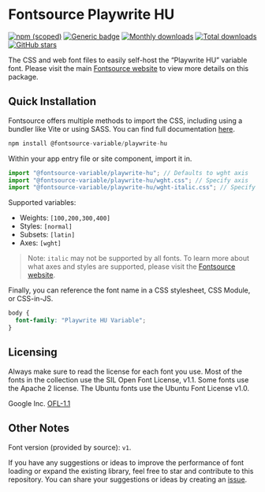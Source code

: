 # Fontsource Playwrite HU

[![npm (scoped)](https://img.shields.io/npm/v/@fontsource-variable/playwrite-hu?color=brightgreen)](https://www.npmjs.com/package/@fontsource-variable/playwrite-hu) [![Generic badge](https://img.shields.io/badge/fontsource-passing-brightgreen)](https://github.com/fontsource/fontsource) [![Monthly downloads](https://badgen.net/npm/dm/@fontsource-variable/playwrite-hu)](https://github.com/fontsource/fontsource) [![Total downloads](https://badgen.net/npm/dt/@fontsource-variable/playwrite-hu)](https://github.com/fontsource/fontsource) [![GitHub stars](https://img.shields.io/github/stars/fontsource/fontsource.svg?style=social&label=Star)](https://github.com/fontsource/fontsource/stargazers)

The CSS and web font files to easily self-host the “Playwrite HU” variable font. Please visit the main [Fontsource website](https://fontsource.org/fonts/playwrite-hu) to view more details on this package.

## Quick Installation

Fontsource offers multiple methods to import the CSS, including using a bundler like Vite or using SASS. You can find full documentation [here](https://fontsource.org/docs/getting-started/introduction).

```javascript
npm install @fontsource-variable/playwrite-hu
```

Within your app entry file or site component, import it in.

```javascript
import "@fontsource-variable/playwrite-hu"; // Defaults to wght axis
import "@fontsource-variable/playwrite-hu/wght.css"; // Specify axis
import "@fontsource-variable/playwrite-hu/wght-italic.css"; // Specify axis and style
```

Supported variables:
- Weights: `[100,200,300,400]`
- Styles: `[normal]`
- Subsets: `[latin]`
- Axes: `[wght]`

> Note: `italic` may not be supported by all fonts. To learn more about what axes and styles are supported, please visit the [Fontsource website](https://fontsource.org/fonts/playwrite-hu).

Finally, you can reference the font name in a CSS stylesheet, CSS Module, or CSS-in-JS.

```css
body {
  font-family: "Playwrite HU Variable";
}
```

## Licensing
Always make sure to read the license for each font you use. Most of the fonts in the collection use the SIL Open Font License, v1.1. Some fonts use the Apache 2 license. The Ubuntu fonts use the Ubuntu Font License v1.0.

Google Inc.
[OFL-1.1](http://scripts.sil.org/OFL)

## Other Notes
Font version (provided by source): `v1`.

If you have any suggestions or ideas to improve the performance of font loading or expand the existing library, feel free to star and contribute to this repository. You can share your suggestions or ideas by creating an [issue](https://github.com/fontsource/fontsource/issues).